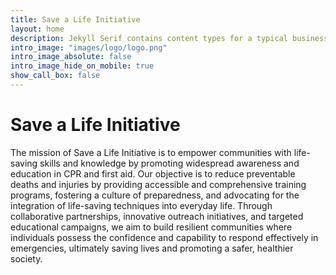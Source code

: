 ```yaml
---
title: Save a Life Initiative
layout: home
description: Jekyll Serif contains content types for a typical business website. The theme is fully responsive, blazing fast and artfully illustrated.
intro_image: "images/logo/logo.png"
intro_image_absolute: false
intro_image_hide_on_mobile: true
show_call_box: false
---
```


# Save a Life Initiative

The mission of Save a Life Initiative is to empower communities with life-saving skills and knowledge by promoting widespread awareness and education in CPR and first aid. Our objective is to reduce preventable deaths and injuries by providing accessible and comprehensive training programs, fostering a culture of preparedness, and advocating for the integration of life-saving techniques into everyday life. Through collaborative partnerships, innovative outreach initiatives, and targeted educational campaigns, we aim to build resilient communities where individuals possess the confidence and capability to respond effectively in emergencies, ultimately saving lives and promoting a safer, healthier society.